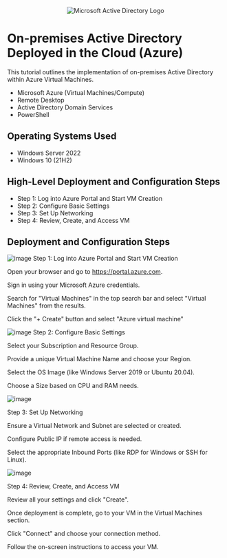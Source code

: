 <p align="center">
<img src="https://i.imgur.com/pU5A58S.png" alt="Microsoft Active Directory Logo"/>
</p>

<h1>On-premises Active Directory Deployed in the Cloud (Azure)</h1>
This tutorial outlines the implementation of on-premises Active Directory within Azure Virtual Machines.<br />



- Microsoft Azure (Virtual Machines/Compute)
- Remote Desktop
- Active Directory Domain Services
- PowerShell

<h2>Operating Systems Used </h2>

- Windows Server 2022
- Windows 10 (21H2)

<h2>High-Level Deployment and Configuration Steps</h2>

- Step 1: Log into Azure Portal and Start VM Creation
- Step 2: Configure Basic Settings
- Step 3: Set Up Networking
- Step 4:  Review, Create, and Access VM
  

<h2>Deployment and Configuration Steps</h2>

![image](https://github.com/user-attachments/assets/facec423-5635-4530-aa18-0e5396a0c7ce)
Step 1: Log into Azure Portal and Start VM Creation

Open your browser and go to https://portal.azure.com.

Sign in using your Microsoft Azure credentials.

Search for "Virtual Machines" in the top search bar and select "Virtual Machines" from the results.

Click the "+ Create" button and select "Azure virtual machine"




![image](https://github.com/user-attachments/assets/85145b03-cfb4-48e4-9307-e8529ce623b0)
Step 2: Configure Basic Settings

Select your Subscription and Resource Group.

Provide a unique Virtual Machine Name and choose your Region.

Select the OS Image (like Windows Server 2019 or Ubuntu 20.04).

Choose a Size based on CPU and RAM needs.


![image](https://github.com/user-attachments/assets/583843b0-29bb-4c17-8cff-b43ce0968c6a)

Step 3: Set Up Networking

Ensure a Virtual Network and Subnet are selected or created.

Configure Public IP if remote access is needed.

Select the appropriate Inbound Ports (like RDP for Windows or SSH for Linux).


![image](https://github.com/user-attachments/assets/7e42832a-6381-409e-8529-f6de7cd8ea23)

Step 4: Review, Create, and Access VM

Review all your settings and click "Create".

Once deployment is complete, go to your VM in the Virtual Machines section.

Click "Connect" and choose your connection method.

Follow the on-screen instructions to access your VM.
